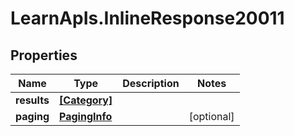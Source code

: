 # LearnApIs.InlineResponse20011

## Properties
Name | Type | Description | Notes
------------ | ------------- | ------------- | -------------
**results** | [**[Category]**](Category.md) |  | 
**paging** | [**PagingInfo**](PagingInfo.md) |  | [optional] 
